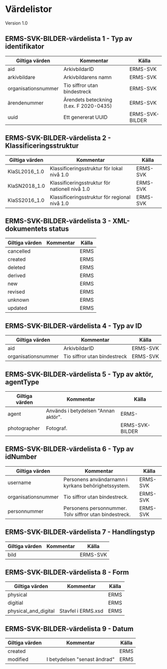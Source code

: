 # Värdelistor

Version 1.0

## ERMS-SVK-BILDER-värdelista 1 - Typ av identifikator

| **Giltiga värden**  | **Kommentar**                           | **Källa**        |
|---------------------|-----------------------------------------|------------------|
| aid                 | ArkivbildarID                           | ERMS-SVK         |
| arkivbildare        | Arkivbildarens namn                     | ERMS-SVK         |
| organisationsnummer | Tio siffror utan bindestreck            | ERMS-SVK         |
| ärendenummer        | Ärendets beteckning (t.ex. F 2020-0435) | ERMS-SVK         |
| uuid                | Ett genererat UUID                      | ERMS-SVK-BILDER  |

## ERMS-SVK-BILDER-värdelista 2 - Klassificeringsstruktur

| **Giltiga värden** | **Kommentar**                                  | **Källa** |
|--------------------|------------------------------------------------|-----------|
| KlaSL2016_1.0      | Klassificeringsstruktur för lokal nivå 1.0     | ERMS-SVK  |
| KlaSN2018_1.0      | Klassificeringsstruktur för nationell nivå 1.0 | ERMS-SVK  |
| KlaSS2016_1.0      | Klassificeringsstruktur för regional nivå 1.0  | ERMS-SVK  |

## ERMS-SVK-BILDER-värdelista 3 - XML-dokumentets status

| **Giltiga värden** | **Kommentar** | **Källa** |
|--------------------|---------------|-----------|
| cancelled          |               | ERMS      |
| created            |               | ERMS      |
| deleted            |               | ERMS      |
| derived            |               | ERMS      |
| new                |               | ERMS      |
| revised            |               | ERMS      |
| unknown            |               | ERMS      |
| updated            |               | ERMS      |

## ERMS-SVK-BILDER-värdelista 4 - Typ av ID

| **Giltiga värden**   | **Kommentar**                           | **Källa** |
|----------------------|-----------------------------------------|-----------|
| aid                  | ArkivbildarID                           | ERMS-SVK  |
| organisationsnummer  | Tio siffror utan bindestreck            | ERMS-SVK  |

## ERMS-SVK-BILDER-värdelista 5 - Typ av aktör, agentType

| **Giltiga värden** | **Kommentar**                               | **Källa**        |
|--------------------|---------------------------------------------|------------------|
| agent              | Används i betydelsen "Annan aktör".         | ERMS-            |
| photographer       | Fotograf.                                   | ERMS-SVK-BILDER  |

## ERMS-SVK-BILDER-värdelista 6 - Typ av idNumber

| **Giltiga värden**  | **Kommentar**                                              | **Källa** |
|---------------------|------------------------------------------------------------|-----------|
| username            | Personens användarnamn i kyrkans behörighetssystem.        | ERMS-SVK  |
| organisationsnummer | Tio siffror utan bindestreck.                              | ERMS-SVK  |
| personnummer        | Personens personnummer.<br/>Tolv siffror utan bindestreck. | ERMS-SVK  |

## ERMS-SVK-BILDER-värdelista 7 - Handlingstyp

| **Giltiga värden**   | **Kommentar** | **Källa** |
|----------------------|---------------|-----------|
| bild                 |               | ERMS-SVK  |

## ERMS-SVK-BILDER-värdelista 8 - Form

| **Giltiga värden**   | **Kommentar**      | **Källa** |
|----------------------|--------------------|-----------|
| physical             |                    | ERMS      |
| digitial             |                    | ERMS      |
| physical_and_digital | Stavfel i ERMS.xsd | ERMS      |

## ERMS-SVK-BILDER-värdelista 9 - Datum

| **Giltiga värden** | **Kommentar**                | **Källa** |
|--------------------|------------------------------|-----------|
| created            |                              | ERMS      |
| modified           | I betydelsen "senast ändrad" | ERMS      |
